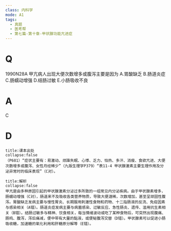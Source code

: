 ```yaml
---
class: 内科学
mode: A1
tags:
  - 真题
  - 医考帮
  - 第七篇-第十章-甲状腺功能亢进症
---
```


# Q
1990N28A 甲亢病人出现大便次数增多或腹泻主要是因为
A.胃酸缺乏
B.肠道炎症
C.肠蠕动增强
D.结肠过敏
E.小肠吸收不良

# A
C
# D
```ad-note
title:课本出处
collapse:false
（P681）“症状主要有：易激动、烦躁失眠、心悸、乏力、怕热、多汗、消瘦、食欲亢进、大便次数增多或腹泻、女性月经稀少”（九版生理学P379）“表11-4 甲状腺激素主要生理作用及分泌异常时的临床表现”（C对）。
```

```ad-summary
title:解析
collapse:false
甲亢是由多种原因引起的甲状腺激素分泌过多所致的一组常见内分泌疾病。由于甲状腺素增多，肠蠕动增强（C对），肠道来不及吸收各类营养物质，导致大便溏稀，次数增加，甚至呈顽固性腹泻。胃酸缺乏发病主要与慢性胃炎、长期服用刺激性食物和药物、十二指肠液的反流、免疫因素与感染相关（A错）。肠道炎症发病主要与病菌感染、过敏反应、急性肠炎、遗传、滥用抗生素相关（B错）。结肠过敏多与精神、饮食相关，每当情绪波动或吃了某种食物后，可突然出现腹痛、肠鸣、腹泻，泻后痛减，便中带有大量的黏液，或便秘腹泻交替（D错）。甲状腺素可以促进小肠吸收糖，加速糖的氧化利用和肝糖原分解等（E错）。
```

